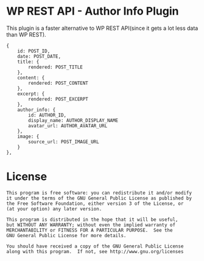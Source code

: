 WP REST API - Author Info Plugin
=================

This plugin is a faster alternative to WP REST API(since it gets a lot less data than WP REST).



    {
    	id: POST_ID,
    	date: POST_DATE,
    	title: {
    		rendered: POST_TITLE
    	},
    	content: {
    		rendered: POST_CONTENT
    	},
    	excerpt: {
    		rendered: POST_EXCERPT
    	},
    	author_info: {
    		id: AUTHOR_ID,
    		display_name: AUTHOR_DISPLAY_NAME
    		avatar_url: AUTHOR_AVATAR_URL
    	},
    	image: {
    		source_url: POST_IMAGE_URL
    	}
    },

License
=======

    This program is free software: you can redistribute it and/or modify
    it under the terms of the GNU General Public License as published by
    the Free Software Foundation, either version 3 of the License, or
    (at your option) any later version.
    
    This program is distributed in the hope that it will be useful,
    but WITHOUT ANY WARRANTY; without even the implied warranty of
    MERCHANTABILITY or FITNESS FOR A PARTICULAR PURPOSE.  See the
    GNU General Public License for more details.
    
    You should have received a copy of the GNU General Public License
    along with this program.  If not, see http://www.gnu.org/licenses
